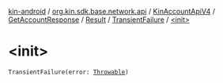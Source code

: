 [kin-android](../../../../../index.md) / [org.kin.sdk.base.network.api](../../../../index.md) / [KinAccountApiV4](../../../index.md) / [GetAccountResponse](../../index.md) / [Result](../index.md) / [TransientFailure](index.md) / [&lt;init&gt;](./-init-.md)

# &lt;init&gt;

`TransientFailure(error: `[`Throwable`](https://kotlinlang.org/api/latest/jvm/stdlib/kotlin/-throwable/index.html)`)`